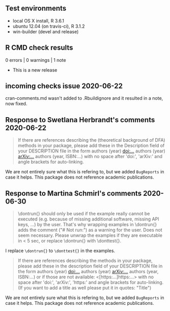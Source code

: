 ## Test environments
* local OS X install, R 3.6.1
* ubuntu 12.04 (on travis-ci), R 3.1.2
* win-builder (devel and release)

## R CMD check results

0 errors | 0 warnings | 1 note

* This is a new release

## incoming checks issue 2020-06-22

cran-comments.md wasn't added to .Rbuildignore and it resulted in a note, now fixed.

## Response to Swetlana Herbrandt's comments 2020-06-22


>If there are references describing the (theoretical background of DFA)
>methods in your package, please add these in the Description field of
>your DESCRIPTION file in the form authors (year) <doi:...>
>authors (year) <arXiv:...> authors (year, ISBN:...)
>with no space after 'doi:', 'arXiv:' and angle brackets for auto-linking.

We are not entirely sure what this is refering to, but we added ```BugReports``` in case it helps. This package does not reference academic publications.

## Response to Martina Schmirl's comments 2020-06-30

>\dontrun{} should only be used if the example really cannot be executed
>(e.g. because of missing additional software, missing API keys, ...) by
>the user. That's why wrapping examples in \dontrun{} adds the comment
>("# Not run:") as a warning for the user.
>Does not seem necessary.
>Please unwrap the examples if they are executable in < 5 sec, or replace
>\dontrun{} with \donttest{}.

I replace ```\dontrun{}``` to ```\donttest{}``` in the examples.

>If there are references describing the methods in your package, please
>add these in the description field of your DESCRIPTION file in the form
>authors (year) <doi:...>
>authors (year) <arXiv:...>
>authors (year, ISBN:...)
>or if those are not available: <[https:...]https:...>
>with no space after 'doi:', 'arXiv:', 'https:' and angle brackets for
>auto-linking.
>(If you want to add a title as well please put it in quotes: "Title")

We are not entirely sure what this is refering to, but we added ```BugReports``` in case it helps. This package does not reference academic publications.
